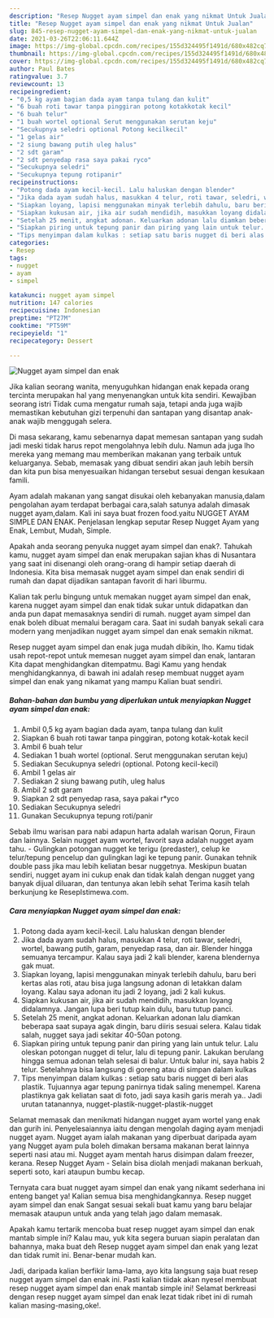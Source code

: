```yaml
---
description: "Resep Nugget ayam simpel dan enak yang nikmat Untuk Jualan"
title: "Resep Nugget ayam simpel dan enak yang nikmat Untuk Jualan"
slug: 845-resep-nugget-ayam-simpel-dan-enak-yang-nikmat-untuk-jualan
date: 2021-03-26T22:06:11.644Z
image: https://img-global.cpcdn.com/recipes/155d324495f1491d/680x482cq70/nugget-ayam-simpel-dan-enak-foto-resep-utama.jpg
thumbnail: https://img-global.cpcdn.com/recipes/155d324495f1491d/680x482cq70/nugget-ayam-simpel-dan-enak-foto-resep-utama.jpg
cover: https://img-global.cpcdn.com/recipes/155d324495f1491d/680x482cq70/nugget-ayam-simpel-dan-enak-foto-resep-utama.jpg
author: Paul Bates
ratingvalue: 3.7
reviewcount: 13
recipeingredient:
- "0,5 kg ayam bagian dada ayam tanpa tulang dan kulit"
- "6 buah roti tawar tanpa pinggiran potong kotakkotak kecil"
- "6 buah telur"
- "1 buah wortel optional Serut menggunakan serutan keju"
- "Secukupnya seledri optional Potong kecilkecil"
- "1 gelas air"
- "2 siung bawang putih uleg halus"
- "2 sdt garam"
- "2 sdt penyedap rasa saya pakai ryco"
- "Secukupnya seledri"
- "Secukupnya tepung rotipanir"
recipeinstructions:
- "Potong dada ayam kecil-kecil. Lalu haluskan dengan blender"
- "Jika dada ayam sudah halus, masukkan 4 telur, roti tawar, seledri, wortel, bawang putih, garam, penyedap rasa, dan air. Blender hingga semuanya tercampur. Kalau saya jadi 2 kali blender, karena blendernya gak muat."
- "Siapkan loyang, lapisi menggunakan minyak terlebih dahulu, baru beri kertas alas roti, atau bisa juga langsung adonan di letakkan dalam loyang. Kalau saya adonan itu jadi 2 loyang, jadi 2 kali kukus."
- "Siapkan kukusan air, jika air sudah mendidih, masukkan loyang didalamnya. Jangan lupa beri tutup kain dulu, baru tutup panci."
- "Setelah 25 menit, angkat adonan. Keluarkan adonan lalu diamkan beberapa saat supaya agak dingin, baru diiris sesuai selera. Kalau tidak salah, nugget saya jadi sekitar 40-50an potong."
- "Siapkan piring untuk tepung panir dan piring yang lain untuk telur. Lalu oleskan potongan nugget di telur, lalu di tepung panir. Lakukan berulang hingga semua adonan telah selesai di balur. Untuk balur ini, saya habis 2 telur. Setelahnya bisa langsung di goreng atau di simpan dalam kulkas"
- "Tips menyimpan dalam kulkas : setiap satu baris nugget di beri alas plastik. Tujuannya agar tepung panirnya tidak saling menempel. Karena plastiknya gak keliatan saat di foto, jadi saya kasih garis merah ya.. Jadi urutan tatanannya, nugget-plastik-nugget-plastik-nugget"
categories:
- Resep
tags:
- nugget
- ayam
- simpel

katakunci: nugget ayam simpel 
nutrition: 147 calories
recipecuisine: Indonesian
preptime: "PT27M"
cooktime: "PT59M"
recipeyield: "1"
recipecategory: Dessert

---
```



![Nugget ayam simpel dan enak](https://img-global.cpcdn.com/recipes/155d324495f1491d/680x482cq70/nugget-ayam-simpel-dan-enak-foto-resep-utama.jpg)

Jika kalian seorang wanita, menyuguhkan hidangan enak kepada orang tercinta merupakan hal yang menyenangkan untuk kita sendiri. Kewajiban seorang istri Tidak cuma mengatur rumah saja, tetapi anda juga wajib memastikan kebutuhan gizi terpenuhi dan santapan yang disantap anak-anak wajib menggugah selera.

Di masa  sekarang, kamu sebenarnya dapat memesan santapan yang sudah jadi meski tidak harus repot mengolahnya lebih dulu. Namun ada juga lho mereka yang memang mau memberikan makanan yang terbaik untuk keluarganya. Sebab, memasak yang dibuat sendiri akan jauh lebih bersih dan kita pun bisa menyesuaikan hidangan tersebut sesuai dengan kesukaan famili. 

Ayam adalah makanan yang sangat disukai oleh kebanyakan manusia,dalam pengolahan ayam terdapat berbagai cara,salah satunya adalah dimasak nugget ayam,dalam. Kali ini saya buat frozen food.yaitu NUGGET AYAM SIMPLE DAN ENAK. Penjelasan lengkap seputar Resep Nugget Ayam yang Enak, Lembut, Mudah, Simple.

Apakah anda seorang penyuka nugget ayam simpel dan enak?. Tahukah kamu, nugget ayam simpel dan enak merupakan sajian khas di Nusantara yang saat ini disenangi oleh orang-orang di hampir setiap daerah di Indonesia. Kita bisa memasak nugget ayam simpel dan enak sendiri di rumah dan dapat dijadikan santapan favorit di hari liburmu.

Kalian tak perlu bingung untuk memakan nugget ayam simpel dan enak, karena nugget ayam simpel dan enak tidak sukar untuk didapatkan dan anda pun dapat memasaknya sendiri di rumah. nugget ayam simpel dan enak boleh dibuat memalui beragam cara. Saat ini sudah banyak sekali cara modern yang menjadikan nugget ayam simpel dan enak semakin nikmat.

Resep nugget ayam simpel dan enak juga mudah dibikin, lho. Kamu tidak usah repot-repot untuk memesan nugget ayam simpel dan enak, lantaran Kita dapat menghidangkan ditempatmu. Bagi Kamu yang hendak menghidangkannya, di bawah ini adalah resep membuat nugget ayam simpel dan enak yang nikamat yang mampu Kalian buat sendiri.

<!--inarticleads1-->

##### Bahan-bahan dan bumbu yang diperlukan untuk menyiapkan Nugget ayam simpel dan enak:

1. Ambil 0,5 kg ayam bagian dada ayam, tanpa tulang dan kulit
1. Siapkan 6 buah roti tawar tanpa pinggiran, potong kotak-kotak kecil
1. Ambil 6 buah telur
1. Sediakan 1 buah wortel (optional. Serut menggunakan serutan keju)
1. Sediakan Secukupnya seledri (optional. Potong kecil-kecil)
1. Ambil 1 gelas air
1. Sediakan 2 siung bawang putih, uleg halus
1. Ambil 2 sdt garam
1. Siapkan 2 sdt penyedap rasa, saya pakai r*yco
1. Sediakan Secukupnya seledri
1. Gunakan Secukupnya tepung roti/panir


Sebab ilmu warisan para nabi adapun harta adalah warisan Qorun, Firaun dan lainnya. Selain nugget ayam wortel, favorit saya adalah nugget ayam tahu. - Gulingkan potongan nugget ke terigu (predaster), celup ke telur/tepung pencelup dan gulingkan lagi ke tepung panir. Gunakan tehnik double pass jika mau lebih keliatan besar nuggetnya. Meskipun buatan sendiri, nugget ayam ini cukup enak dan tidak kalah dengan nugget yang banyak dijual diluaran, dan tentunya akan lebih sehat Terima kasih telah berkunjung ke ResepIstimewa.com. 

<!--inarticleads2-->

##### Cara menyiapkan Nugget ayam simpel dan enak:

1. Potong dada ayam kecil-kecil. Lalu haluskan dengan blender
1. Jika dada ayam sudah halus, masukkan 4 telur, roti tawar, seledri, wortel, bawang putih, garam, penyedap rasa, dan air. Blender hingga semuanya tercampur. Kalau saya jadi 2 kali blender, karena blendernya gak muat.
1. Siapkan loyang, lapisi menggunakan minyak terlebih dahulu, baru beri kertas alas roti, atau bisa juga langsung adonan di letakkan dalam loyang. Kalau saya adonan itu jadi 2 loyang, jadi 2 kali kukus.
1. Siapkan kukusan air, jika air sudah mendidih, masukkan loyang didalamnya. Jangan lupa beri tutup kain dulu, baru tutup panci.
1. Setelah 25 menit, angkat adonan. Keluarkan adonan lalu diamkan beberapa saat supaya agak dingin, baru diiris sesuai selera. Kalau tidak salah, nugget saya jadi sekitar 40-50an potong.
1. Siapkan piring untuk tepung panir dan piring yang lain untuk telur. Lalu oleskan potongan nugget di telur, lalu di tepung panir. Lakukan berulang hingga semua adonan telah selesai di balur. Untuk balur ini, saya habis 2 telur. Setelahnya bisa langsung di goreng atau di simpan dalam kulkas
1. Tips menyimpan dalam kulkas : setiap satu baris nugget di beri alas plastik. Tujuannya agar tepung panirnya tidak saling menempel. Karena plastiknya gak keliatan saat di foto, jadi saya kasih garis merah ya.. Jadi urutan tatanannya, nugget-plastik-nugget-plastik-nugget


Selamat memasak dan menikmati hidangan nugget ayam wortel yang enak dan gurih ini. Penyelesaiannya iaitu dengan mengolah daging ayam menjadi nugget ayam. Nugget ayam ialah makanan yang diperbuat daripada ayam yang Nugget ayam pula boleh dimakan bersama makanan berat lainnya seperti nasi atau mi. Nugget ayam mentah harus disimpan dalam freezer, kerana. Resep Nugget Ayam - Selain bisa diolah menjadi makanan berkuah, seperti soto, kari ataupun bumbu kecap. 

Ternyata cara buat nugget ayam simpel dan enak yang nikamt sederhana ini enteng banget ya! Kalian semua bisa menghidangkannya. Resep nugget ayam simpel dan enak Sangat sesuai sekali buat kamu yang baru belajar memasak ataupun untuk anda yang telah jago dalam memasak.

Apakah kamu tertarik mencoba buat resep nugget ayam simpel dan enak mantab simple ini? Kalau mau, yuk kita segera buruan siapin peralatan dan bahannya, maka buat deh Resep nugget ayam simpel dan enak yang lezat dan tidak rumit ini. Benar-benar mudah kan. 

Jadi, daripada kalian berfikir lama-lama, ayo kita langsung saja buat resep nugget ayam simpel dan enak ini. Pasti kalian tiidak akan nyesel membuat resep nugget ayam simpel dan enak mantab simple ini! Selamat berkreasi dengan resep nugget ayam simpel dan enak lezat tidak ribet ini di rumah kalian masing-masing,oke!.

